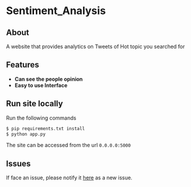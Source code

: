 # Sentiment_Analysis

## About
A website that provides analytics on Tweets of Hot topic you searched for

## Features

* **Can see the people opinion**
* **Easy to use Interface**

## Run site locally
Run the following commands
```bash
$ pip requirements.txt install   
$ python app.py
```
The site can be accessed from the url `0.0.0.0:5000`
## Issues

If face an issue, please notify it [here](https://github.com/Dheer08/Movie-Recomendation-System/issues) as a new issue.



